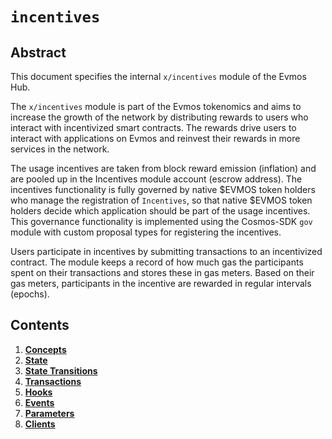 <!--
order: 0
title: "Incentives Overview"
parent:
  title: "incentives"
-->

# `incentives`

## Abstract

This document specifies the internal `x/incentives` module of the Evmos Hub.

The `x/incentives` module is part of the Evmos tokenomics and aims to increase the growth of the network by distributing rewards to users who interact with incentivized smart contracts.
The rewards drive users to interact with applications on Evmos and reinvest their rewards in more services in the network.

The usage incentives are taken from block reward emission (inflation) and are pooled up in the Incentives module account (escrow address).
The incentives functionality is fully governed by native $EVMOS token holders who manage the registration of `Incentives`, so that native $EVMOS token holders decide which application should be part of the usage incentives.
This governance functionality is implemented using the Cosmos-SDK `gov` module with custom proposal types for registering the incentives.

Users participate in incentives by submitting transactions to an incentivized contract.
The module keeps a record of how much gas the participants spent on their transactions and stores these in gas meters.
Based on their gas meters, participants in the incentive are rewarded in regular intervals (epochs).

## Contents

1. **[Concepts](01_concepts.md)**
2. **[State](02_state.md)**
3. **[State Transitions](03_state_transitions.md)**
4. **[Transactions](04_transactions.md)**
5. **[Hooks](05_hooks.md)**
6. **[Events](06_events.md)**
7. **[Parameters](07_parameters.md)**
8. **[Clients](08_clients.md)**
